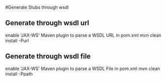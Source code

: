 #Generate Stubs through wsdl

## Generate through wsdl url
enable 'JAX-WS' Maven plugin to parse a WSDL URL in pom.xml
mvn clean install -Purl

## Generate through wsdl file
enable 'JAX-WS' Maven plugin to parse a WSDL File in pom.xml
mvn clean install -Ppath